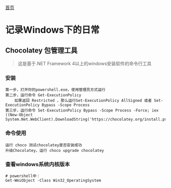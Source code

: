 [首页](/)
# 记录Windows下的日常

## Chocolatey 包管理工具

> 这是基于.NET Framework 4以上的windows安装软件的命令行工具

### 安装

```text
第一步，打开你的powershell.exe，使用管理员方式运行
第二步，运行命令 Get-ExecutionPolicy
    如果返回 Restricted ，那么运行Set-ExecutionPolicy AllSigned 或者 Set-ExecutionPolicy Bypass -Scope Process
第三步，运行命令 Set-ExecutionPolicy Bypass -Scope Process -Force; iex ((New-Object System.Net.WebClient).DownloadString('https://chocolatey.org/install.ps1'))
```

### 命令使用

```Text
运行 choco 测试chocolatey是否安装成功
升级Chocolatey，运行 choco upgrade chocolatey
```

### 查看windows系统内核版本

```shell
# powershell中：
Get-WmiObject -Class Win32_OperatingSystem
```
